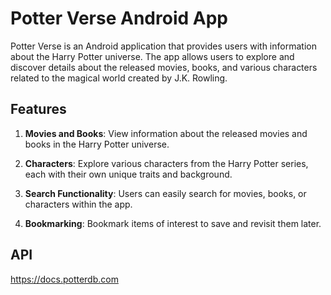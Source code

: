 # Potter Verse Android App
Potter Verse is an Android application that provides users with information about the Harry Potter universe. The app allows users to explore and discover details about the released movies, books, and various characters related to the magical world created by J.K. Rowling.

## Features
1. **Movies and Books**: View information about the released movies and books in the Harry Potter universe.

2. **Characters**: Explore various characters from the Harry Potter series, each with their own unique traits and background.

3. **Search Functionality**: Users can easily search for movies, books, or characters within the app.

4. **Bookmarking**: Bookmark items of interest to save and revisit them later.

## API
https://docs.potterdb.com
